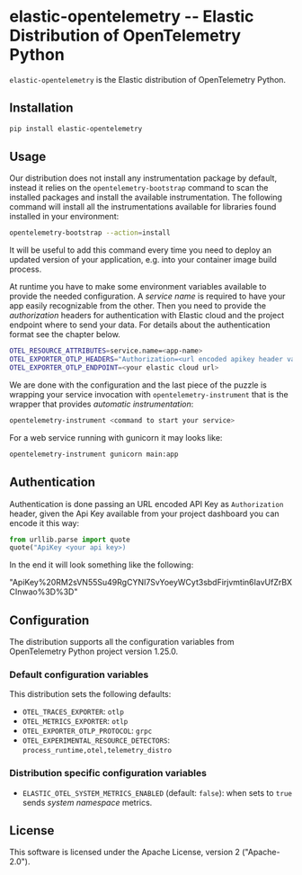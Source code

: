 # elastic-opentelemetry -- Elastic Distribution of OpenTelemetry Python

`elastic-opentelemetry` is the Elastic distribution of OpenTelemetry Python.

## Installation

```bash
pip install elastic-opentelemetry
```

## Usage

Our distribution does not install any instrumentation package by default, instead it relies on the
`opentelemetry-bootstrap` command to scan the installed packages and install the available instrumentation.
The following command will install all the instrumentations available for libraries found installed
in your environment:

```bash
opentelemetry-bootstrap --action=install
```

It will be useful to add this command every time you need to deploy an updated version of your application,
e.g. into your container image build process.

At runtime you have to make some environment variables available to provide the needed configuration.
A *service name* is required to have your app easily recognizable from the other. Then you need to provide
the *authorization* headers for authentication with Elastic cloud and the project endpoint where to send your data.
For details about the authentication format see the chapter below.

```bash
OTEL_RESOURCE_ATTRIBUTES=service.name=<app-name>
OTEL_EXPORTER_OTLP_HEADERS="Authorization=<url encoded apikey header value>"
OTEL_EXPORTER_OTLP_ENDPOINT=<your elastic cloud url>
```

We are done with the configuration and the last piece of the puzzle is wrapping your service invocation with
`opentelemetry-instrument` that is the wrapper that provides *automatic instrumentation*:

```bash
opentelemetry-instrument <command to start your service>
```

For a web service running with gunicorn it may looks like:

```bash
opentelemetry-instrument gunicorn main:app
```

## Authentication

Authentication is done passing an URL encoded API Key as `Authorization` header, given the Api Key available
from your project dashboard you can encode it this way:

```python
from urllib.parse import quote
quote("ApiKey <your api key>)
```

In the end it will look something like the following:

"ApiKey%20RM2sVN55Su49RgCYNI7SvYoeyWCyt3sbdFirjvmtin6IavUfZrBXCInwao%3D%3D"

## Configuration

The distribution supports all the configuration variables from OpenTelemetry Python project version 1.25.0.

### Default configuration variables

This distribution sets the following defaults:

- `OTEL_TRACES_EXPORTER`: `otlp`
- `OTEL_METRICS_EXPORTER`: `otlp`
- `OTEL_EXPORTER_OTLP_PROTOCOL`: `grpc`
- `OTEL_EXPERIMENTAL_RESOURCE_DETECTORS`: `process_runtime,otel,telemetry_distro`

### Distribution specific configuration variables

- `ELASTIC_OTEL_SYSTEM_METRICS_ENABLED` (default: `false`): when sets to `true` sends *system namespace* metrics.

## License

This software is licensed under the Apache License, version 2 ("Apache-2.0").
